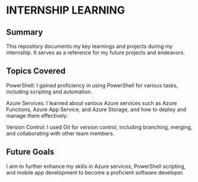 INTERNSHIP LEARNING
==========

Summary
---
This repository documents my key learnings and projects during my internship. It serves as a reference for my future projects and endeavors.

Topics Covered
---
PowerShell: I gained proficiency in using PowerShell for various tasks, including scripting and automation.

Azure Services: I learned about various Azure services such as Azure Functions, Azure App Service, and Azure Storage, and how to deploy and manage them effectively.

Version Control: I used Git for version control, including branching, merging, and collaborating with other team members.

Future Goals
---
I aim to further enhance my skills in Azure services, PowerShell scripting, and mobile app development to become a proficient software developer.

